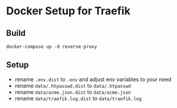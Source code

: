# Docker Setup for Traefik

## Build

`docker-compose up -d reverse-proxy`

## Setup

* rename `.env.dist` to `.env` and adjust env variables to your need
* rename `data/.htpasswd.dist` to `data/.htpasswd`
* rename `data/acme.json.dist` to `data/acme.json`
* rename `data/traefik.log.dist` to `data/traefik.log`